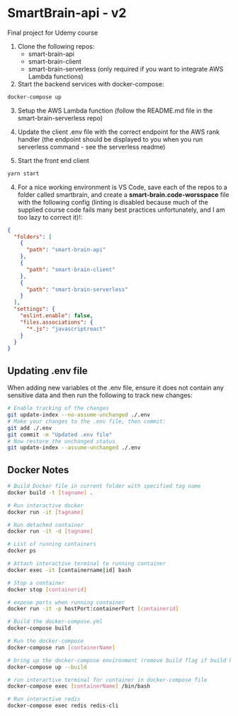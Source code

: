 # SmartBrain-api - v2

Final project for Udemy course

1.  Clone the following repos:
    - smart-brain-api
    - smart-brain-client
    - smart-brain-serverless (only required if you want to integrate AWS Lambda functions)
2.  Start the backend services with docker-compose:

```bash
docker-compose up
```

3. Setup the AWS Lambda function (follow the README.md file in the smart-brain-serverless repo)

4. Update the client .env file with the correct endpoint for the AWS rank handler (the endpoint should be displayed to you when you run serverless command - see the serverless readme)

5.  Start the front end client

```bash
yarn start
```

4.  For a nice working environment is VS Code, save each of the repos to a folder called smartbrain, and create a **smart-brain.code-worsspace** file with the following config (linting is disabled because much of the supplied course code fails many best practices unfortunately, and I am too lazy to correct it)!:

```json
{
  "folders": [
    {
      "path": "smart-brain-api"
    },
    {
      "path": "smart-brain-client"
    },
    {
      "path": "smart-brain-serverless"
    }
  ],
  "settings": {
    "eslint.enable": false,
    "files.associations": {
      "*.js": "javascriptreact"
    }
  }
}
```

## Updating .env file

When adding new variables ot the .env file, ensure it does not contain any sensitive data and then run the following to track new changes:

```bash
# Enable tracking of the changes
git update-index --no-assume-unchanged ./.env
# Make your changes to the .env file, then commit:
git add ./.env
git commit -m "Updated .env file"
# Now restore the unchanged status
git update-index --assume-unchanged ./.env
```

## Docker Notes

```bash
# Build Docker file in current folder with specified tag name
docker build -t [tagname] .

# Run interactive docker
docker run -it [tagname]

# Run detached container
docker run -it -d [tagname]

# List of running containers
docker ps

# Attach interactive terminal to running container
docker exec -it [containername|id] bash

# Stop a container
docker stop [containerid]

# expose ports when running container
docker run -it -p hostPort:containerPort [containerid]

# Build the docker-compose.yml
docker-compose build

# Run the docker-compose
docker-compose run [containerName]

# bring up the docker-compose environment (remove build flag if build has been completed already)
docker-compose up --build

# run interactive terminal for container in docker-compose file
docker-compose exec [containerName] /bin/bash

# Run interactive redis
docker-compose exec redis redis-cli
```
